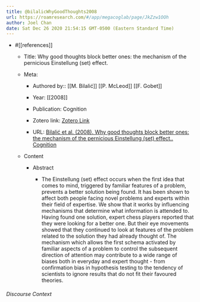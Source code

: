 ```yaml
---
title: @bilalicWhyGoodThoughts2008
url: https://roamresearch.com/#/app/megacoglab/page/JkZzw1OOh
author: Joel Chan
date: Sat Dec 26 2020 21:54:15 GMT-0500 (Eastern Standard Time)
---
```


- #[[references]]

    - Title: Why good thoughts block better ones: the mechanism of the pernicious Einstellung (set) effect.

    - Meta:

        - Authored by:: [[M. Bilalić]] [[P. McLeod]] [[F. Gobet]]

        - Year: [[2008]]

        - Publication: Cognition

        - Zotero link: [Zotero Link](zotero://select/items/1_3DAK23EP)

        - URL: [Bilalić et al. (2008). Why good thoughts block better ones: the mechanism of the pernicious Einstellung (set) effect.. Cognition](undefined)

    - Content

        - Abstract

            - The Einstellung (set) effect occurs when the first idea that comes to mind, triggered by familiar features of a problem, prevents a better solution being found. It has been shown to affect both people facing novel problems and experts within their field of expertise. We show that it works by influencing mechanisms that determine what information is attended to. Having found one solution, expert chess players reported that they were looking for a better one. But their eye movements showed that they continued to look at features of the problem related to the solution they had already thought of. The mechanism which allows the first schema activated by familiar aspects of a problem to control the subsequent direction of attention may contribute to a wide range of biases both in everyday and expert thought - from confirmation bias in hypothesis testing to the tendency of scientists to ignore results that do not fit their favoured theories.

###### Discourse Context


